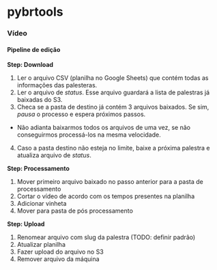 # pybrtools

### Vídeo

#### Pipeline de edição

**Step: Download**
1. Ler o arquivo CSV (planilha no Google Sheets) que contém todas as informações das palesteras.
2. Ler o arquivo de *status*. Esse arquivo guardará a lista de palestras já baixadas do S3.
3. Checa se a pasta de destino já contém 3 arquivos baixados. Se sim, *pausa* o processo e espera próximos passos.
  - Não adianta baixarmos todos os arquivos de uma vez, se não conseguirmos processá-los na mesma velocidade.
4. Caso a pasta destino não esteja no limite, baixe a próxima palestra e atualiza arquivo de *status*.

**Step: Processamento**
1. Mover primeiro arquivo baixado no passo anterior para a pasta de processamento
2. Cortar o vídeo de acordo com os tempos presentes na planilha
3. Adicionar vinheta
4. Mover para pasta de pós processamento

**Step: Upload**
1. Renomear arquivo com slug da palestra (TODO: definir padrão)
2. Atualizar planilha
3. Fazer upload do arquivo no S3
4. Remover arquivo da máquina

